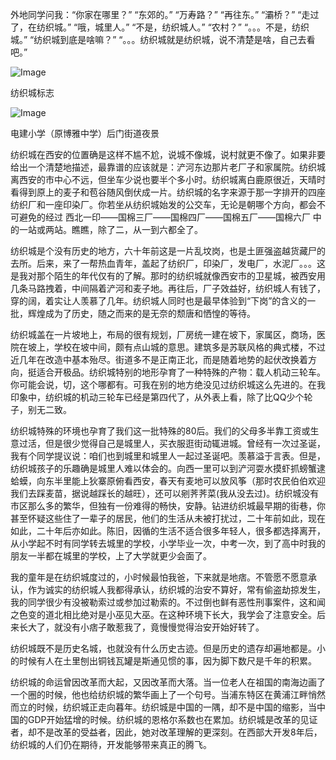外地同学问我：“你家在哪里？”
    “东郊的。”
    “万寿路？”
    “再往东。”
    “灞桥？”
    “走过了，在纺织城。”
    “哦，城里人。”
    “不是，纺织城人。”
    “农村？”
    “。。。不是，纺织城。”
    “纺织城到底是啥嘛？”
    “。。。纺织城就是纺织城，说不清楚是啥，自己去看吧。”



![Image](http://w3.wangbin.run/s.wangbin.run/2009/02/08/01.png?e=1761392071&token=OBajcL2QGUgsIwuYHMTbE4CIwhkSDQJAy74p3v3_:EZdRcGqosdLerJ4WViSs6LsV3P8=)
<p>纺织城标志</p>


![Image](http://w3.wangbin.run/s.wangbin.run/2009/02/08/02.png?e=1761392098&token=OBajcL2QGUgsIwuYHMTbE4CIwhkSDQJAy74p3v3_:W82enRsZoT3cL30Xo7KfYnHupjo=)
<p>电建小学（原博雅中学）后门街道夜景</p>


纺织城在西安的位置确是这样不尴不尬，说城不像城，说村就更不像了。如果非要给出一个清楚地描述，最靠谱的应该就是：浐河东边那片老厂子和家属院。纺织城离西安的市中心不远，但坐车少说也要半个多小时。纺织城离白鹿原很近，天晴时看得到原上的麦子和苞谷随风倒伏成一片。纺织城的名字来源于那一字排开的四座纺织厂和一座印染厂。你若坐从纺织城始发的公交车，无论是朝哪个方向，都会不可避免的经过 西北一印——国棉三厂——国棉四厂——国棉五厂——国棉六厂 中的一站或两站。瞧瞧，除了二，从一到六都全了。

纺织城是个没有历史的地方，六十年前这是一片乱坟岗，也是土匪强盗越货藏尸的去所。后来，来了一帮热血青年，盖起了纺织厂，印染厂，发电厂，水泥厂。。。这是我对那个陌生的年代仅有的了解。那时的纺织城就像西安市的卫星城，被西安用几条马路拽着，中间隔着浐河和麦子地。再往后，厂子效益好，纺织城人有钱了，穿的阔，着实让人羡慕了几年。纺织城人同时也是最早体验到“下岗”的含义的一批，辉煌成为了历史，随之而来的是无奈的颓唐和恓惶的等待。

纺织城盖在一片坡地上，布局的很有规划，厂房统一建在坡下，家属区，商场，医院在坡上，学校在坡中间，颇有点山城的意思。建筑多是苏联风格的典式楼，不过近几年在改造中基本殆尽。街道多不是正南正北，而是随着地势的起伏改换着方向，挺适合开极品。纺织城特别的地形孕育了一种特殊的产物：载人机动三轮车。你可能会说，切，这个哪都有。可我在别的地方绝没见过纺织城这么先进的。在我印象中，纺织城的机动三轮车已经是第四代了，从外表上看，除了比QQ少个轮子，别无二致。

纺织城特殊的环境也孕育了我们这一批特殊的80后。我们的父母多半靠工资或生意过活，但是很少觉得自己是城里人，买衣服逛街动辄进城。曾经有一次过圣诞，我有个同学提议说：咱们也到城里和城里人一起过圣诞吧。羡慕溢于言表。但是，纺织城孩子的乐趣确是城里人难以体会的。向西一里可以到浐河耍水摸虾抓螃蟹逮蛤蟆，向东半里能上狄寨原俯看西安，春天有麦地可以放风筝（那时农民伯伯欢迎我们去踩麦苗，据说越踩长的越旺），还可以剜荠荠菜(我从没去过)。纺织城没有市区那么多的繁华，但独有一份难得的畅快，安静。钻进纺织城最早期的街巷，你甚至怀疑这些住了一辈子的居民，他们的生活从未被打扰过，二十年前如此，现在如此，二十年后亦如此。陈旧，因循的生活不适合很多年轻人，很多都选择离开，从小学起不时有同学转去城里的学校，小学毕业一次，中考一次，到了高中时我的朋友一半都在城里的学校，上了大学就更少会面了。

我的童年是在纺织城度过的，小时候最怕我爸，下来就是地痞。不管愿不愿意承认，作为诚实的纺织城人我都得承认，纺织城的治安不算好，常有偷盗劫掠发生，我的同学很少有没被勒索过或参加过勒索的。不过倒也鲜有恶性刑事案件，这和闻之色变的道北相比绝对是小巫见大巫。在这种环境下长大，我学会了注意安全。后来长大了，就没有小痞子敢惹我了，竟慢慢觉得治安开始好转了。

纺织城既不是历史名城，也就没有什么历史古迹。但是历史的遗存却遍地都是。小的时候有人在土里刨出铜钱瓦罐是斯通见惯的事，因为脚下数尺是千年的积累。

纺织城的命运曾因改革而大起，又因改革而大落。当一位老人在祖国的南海边画了一个圈的时候，他也给纺织城的繁华画上了一个句号。当浦东特区在黄浦江畔悄然而立的时候，纺织城正走向暮年。纺织城是中国的一隅，却不是中国的缩影，当中国的GDP开始猛增的时候。纺织城的恩格尔系数也在累加。纺织城是改革的见证者，却不是改革的受益者，因此，她对改革理解的更深刻。在西部大开发8年后，纺织城的人们仍在期待，开发能够带来真正的腾飞。

<!-- ##{"timestamp":1234089300}## -->
